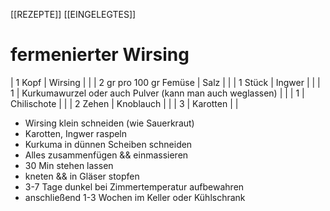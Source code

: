 [[REZEPTE]] [[EINGELEGTES]]
# fermenierter Wirsing


| 1 Kopf                 | Wirsing                                                  |   |
| 2 gr pro 100 gr Femüse | Salz                                                     |   |
| 1 Stück                | Ingwer                                                   |   |
| 1                      | Kurkumawurzel oder auch Pulver (kann man auch weglassen) |   |
| 1                      | Chilischote                                              |   |
| 2 Zehen                | Knoblauch                                                |   |
| 3                      | Karotten                                                 |   |

- Wirsing klein schneiden (wie Sauerkraut)
- Karotten, Ingwer raspeln
- Kurkuma in dünnen Scheiben schneiden
- Alles zusammenfügen && einmassieren
- 30 Min stehen lassen
- kneten && in Gläser stopfen
- 3-7 Tage dunkel bei Zimmertemperatur aufbewahren
- anschließend 1-3 Wochen im Keller oder Kühlschrank

